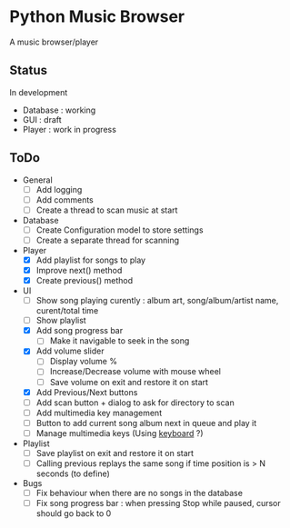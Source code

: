 # Python Music Browser

A music browser/player

## Status

In development

- Database : working
- GUI : draft
- Player : work in progress

## ToDo

- General
  - [ ] Add logging
  - [ ] Add comments
  - [ ] Create a thread to scan music at start
- Database
  - [ ] Create Configuration model to store settings
  - [ ] Create a separate thread for scanning
- Player
  - [x] Add playlist for songs to play
  - [x] Improve next() method
  - [x] Create previous() method
- UI
  - [ ] Show song playing curently : album art, song/album/artist name,  curent/total time
  - [ ] Show playlist
  - [x] Add song progress bar
    - [ ] Make it navigable to seek in the song
  - [x] Add volume slider
    - [ ] Display volume %
    - [ ] Increase/Decrease volume with mouse wheel
    - [ ] Save volume on exit and restore it on start
  - [x] Add Previous/Next buttons
  - [ ] Add scan button + dialog to ask for directory to scan
  - [ ] Add multimedia key management
  - [ ] Button to add current song album next in queue and play it
  - [ ] Manage multimedia keys (Using [keyboard](https://pypi.org/project/keyboard/) ?)
- Playlist
  - [ ] Save playlist on exit and restore it on start
  - [ ] Calling previous replays the same song if time position is > N seconds (to define)
- Bugs
  - [ ] Fix behaviour when there are no songs in the database
  - [ ] Fix song progress bar : when pressing Stop while paused, cursor should go back to 0
